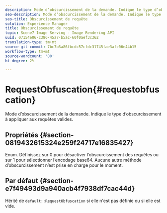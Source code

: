 ```yaml
---
description: Mode d’obscurcissement de la demande. Indique le type d’obscurcissement à appliquer aux requêtes valides.
seo-description: Mode d’obscurcissement de la demande. Indique le type d’obscurcissement à appliquer aux requêtes valides.
seo-title: Obscurcissement de requête
solution: Experience Manager
title: Obscurcissement de requête
topic: Scene7 Image Serving - Image Rendering API
uuid: 07154e06-c386-45a7-b5ac-60f0aef3c362
translation-type: tm+mt
source-git-commit: 7bc7b3a86fbcdc57cfdc31745fae3afc06e44b15
workflow-type: tm+mt
source-wordcount: '80'
ht-degree: 2%

---
```



# RequestObfuscation{#requestobfuscation}

Mode d’obscurcissement de la demande. Indique le type d’obscurcissement à appliquer aux requêtes valides.

## Propriétés {#section-0819432615324e259f24717e16835427}

Enum. Définissez sur 0 pour désactiver l’obscurcissement des requêtes ou sur 1 pour sélectionner l’encodage base64. Aucune autre méthode d’obscurcissement n’est prise en charge pour le moment.

## Par défaut {#section-e7f49493d9a940acb4f7938df7cac44d}

Hérité de `default::RequestObfuscation` si elle n&#39;est pas définie ou si elle est vide.
